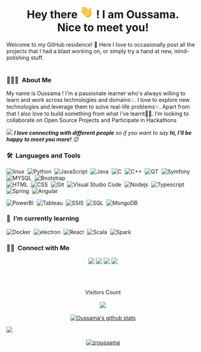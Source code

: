 <h1 align="center">Hey there <img alt="wave" src="https://raw.githubusercontent.com/Elchedli/Elchedli/main/Hi.gif" width="35"> ! I am Oussama.<br> Nice to meet you!</h1>

Welcome to my GitHub residence! 👋 
Here I love to occasionally post all the projects that I had a blast working on, or simply try a hand at new, mind-polishing stuff.
<br/><br/>
### 👨🏻‍💻 &nbsp;About Me

My name is Oussama ! I'm a passionate learner who's always willing to learn and work across technologies and domains💡. 
I love to explore new technologies and leverage them to solve real-life problems✨. 
Apart from that I also love to build something from what i've learnt👨🏻‍. 
I’m looking to collaborate on Open Source Projects and Participate in Hackathons

<img src="https://media.giphy.com/media/LnQjpWaON8nhr21vNW/giphy.gif" width="40"> <em><b>I love connecting with different people</b> so if you want to say <b>hi, I'll be happy to meet you more!</b> :blush:</em>


### 🛠 &nbsp;Languages and Tools

![linux](https://img.shields.io/badge/-linux-05122A?style=flat&logo=linux)&nbsp;
![Python](https://img.shields.io/badge/-Python-05122A?style=flat&logo=python)&nbsp;
![JavaScript](https://img.shields.io/badge/-JavaScript-05122A?style=flat&logo=javascript)&nbsp;
![Java](https://img.shields.io/badge/-Java-05122A?style=flat&logo=Java&logoColor=FFA518)&nbsp;
![C](https://img.shields.io/badge/-C-05122A?style=flat&logo=C&logoColor=A8B9CC)&nbsp;
![C++](https://img.shields.io/badge/-C++-05122A?style=flat&logo=C%2B%2B&logoColor=00599C)&nbsp;
![QT](https://img.shields.io/badge/-QT-05122A?style=flat&logo=qt)&nbsp;
![Symfony](https://img.shields.io/badge/-Symfony-05122A?style=flat&logo=symfony)&nbsp;
![MYSQL](https://img.shields.io/badge/-MYSQL-05122A?style=flat&logo=mysql)&nbsp;
![Bootstrap](https://img.shields.io/badge/-Bootstrap-05122A?style=flat&logo=bootstrap&logoColor=563D7C)\
![HTML](https://img.shields.io/badge/-HTML-05122A?style=flat&logo=HTML5)&nbsp;
![CSS](https://img.shields.io/badge/-CSS-05122A?style=flat&logo=CSS3&logoColor=1572B6)&nbsp;
![Git](https://img.shields.io/badge/-Git-05122A?style=flat&logo=git)&nbsp;
![Visual Studio Code](https://img.shields.io/badge/-Visual%20Studio%20Code-05122A?style=flat&logo=visual-studio-code&logoColor=007ACC)&nbsp;
![Nodejs](https://img.shields.io/badge/-Nodejs-05122A?style=flat&logo=Nodejs&logoColor=563D7C)&nbsp;
![Typescript](https://img.shields.io/badge/-Typescript-05122A?style=flat&logo=Typescript&logoColor=563D7C)&nbsp;
![Spring](https://img.shields.io/badge/-Spring-05122A?style=flat&logo=spring)&nbsp;
![Angular](https://img.shields.io/badge/-Angular-05122A?style=flat&logo=angular)&nbsp;

![PowerBI](https://img.shields.io/badge/-PowerBI-05122A?style=flat&logo=powerBi)&nbsp;
![Tableau](https://img.shields.io/badge/-tableau-05122A?style=flat&logo=tableau)&nbsp;
![SSIS](https://img.shields.io/badge/-SSIS-05122A?style=flat&logo=SSIS)&nbsp;
![SQL](https://img.shields.io/badge/-SQL-05122A?style=flat&logo=sql)&nbsp;
![MongoDB](https://img.shields.io/badge/-MongoDB-05122A?style=flat&logo=mongodb)&nbsp;
 
 ### 🌱 &nbsp;I’m currently learning
![Docker](https://img.shields.io/badge/-Docker-05122A?style=flat&logo=Docker&logoColor=563D7C)&nbsp;
![electron](https://img.shields.io/badge/-electron-05122A?style=flat&logo=electron&logoColor=563D7C)&nbsp;
![React](https://img.shields.io/badge/-React-05122A?style=flat&logo=react)&nbsp;
![Scala](https://img.shields.io/badge/-Scala-05122A?style=flat&logo=scala)&nbsp;
![Spark](https://img.shields.io/badge/-Spark-05122A?style=flat&logo=spark)&nbsp;

 ### 🤝🏻 &nbsp;Connect with Me

<p align="center">
<a href="https://www.zroussama.me"><img src="https://img.shields.io/badge/-zroussama.me-3423A6?style=flat&logo=Google-Chrome&logoColor=white"/></a>
<a href="mailto:oussama.zribi@esprit.com"><img src="https://img.shields.io/badge/-oussama.zribi@esprit.com-D14836?style=flat&logo=Gmail&logoColor=white"/></a>
<a href="https://www.instagram.com/oh_zedd/"><img src="https://img.shields.io/badge/-@oh_zedd_-E4405F?style=flat&logo=Instagram&logoColor=white"/></a>
<a href="https://www.facebook.com/zr.oussama"><img src="https://img.shields.io/badge/-@zr.oussama-1877F2?style=flat&logo=Facebook&logoColor=white"/></a>
</p>

<br/><br/>
<p align="center">Visitors Count<br/><br/><img src="https://profile-counter.glitch.me/zroussama/count.svg" /></p>

<p align="center">
  <a href="https://github.com/zroussama">
    <img src="https://github-readme-stats.vercel.app/api?username=zroussama&count_private=true&hide_border=true&show_icons=true" alt="Oussama's github stats">
  </a>
</p>

<p align="center">
  <a href="https://github.com/zroussama">
<p align="center">
<p> <img src= "https://github-profile-trophy.vercel.app/?username=ryo-ma&margin-w=15"> </p>

   <p align="center"> <a href="https://github.com/ryo-ma/github-profile-trophy"><img src="https://github-profile-trophy.vercel.app/?zroussama" alt="zroussama" /></a> </p>
  </a>
</p>
